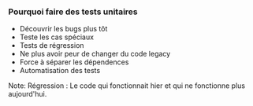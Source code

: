 ### Pourquoi faire des tests unitaires

- Découvrir les bugs plus tôt
- Teste les cas spéciaux
- Tests de régression
- Ne plus avoir peur de changer du code legacy
- Force à séparer les dépendences
- Automatisation des tests

Note:
Régression : Le code qui fonctionnait hier et qui ne fonctionne plus aujourd'hui.
